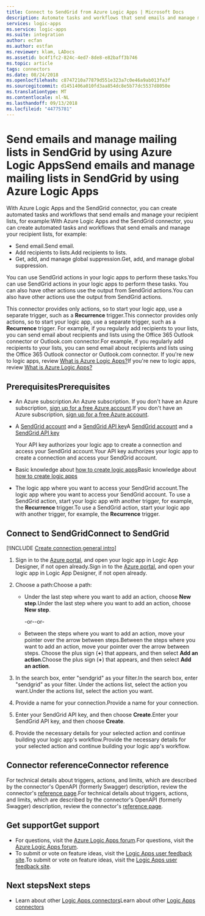 ```yaml
---
title: Connect to SendGrid from Azure Logic Apps | Microsoft Docs
description: Automate tasks and workflows that send emails and manage mailing lists in SendGrid by using Azure Logic Apps
services: logic-apps
ms.service: logic-apps
ms.suite: integration
author: ecfan
ms.author: estfan
ms.reviewer: klam, LADocs
ms.assetid: bc4f1fc2-824c-4ed7-8de8-e82baff3b746
ms.topic: article
tags: connectors
ms.date: 08/24/2018
ms.openlocfilehash: c8747210a77879d551e323a7c0e46a9ab013fa3f
ms.sourcegitcommit: d1451406a010fd3aa854dc8e5b77dc5537d8050e
ms.translationtype: MT
ms.contentlocale: nl-NL
ms.lasthandoff: 09/13/2018
ms.locfileid: "44775781"
---
```

# <a name="send-emails-and-manage-mailing-lists-in-sendgrid-by-using-azure-logic-apps"></a><span data-ttu-id="4bc10-103">Send emails and manage mailing lists in SendGrid by using Azure Logic Apps</span><span class="sxs-lookup"><span data-stu-id="4bc10-103">Send emails and manage mailing lists in SendGrid by using Azure Logic Apps</span></span>

<span data-ttu-id="4bc10-104">With Azure Logic Apps and the SendGrid connector, you can create automated tasks and workflows that send emails and manage your recipient lists, for example:</span><span class="sxs-lookup"><span data-stu-id="4bc10-104">With Azure Logic Apps and the SendGrid connector, you can create automated tasks and workflows that send emails and manage your recipient lists, for example:</span></span>

* <span data-ttu-id="4bc10-105">Send email.</span><span class="sxs-lookup"><span data-stu-id="4bc10-105">Send email.</span></span>
* <span data-ttu-id="4bc10-106">Add recipients to lists.</span><span class="sxs-lookup"><span data-stu-id="4bc10-106">Add recipients to lists.</span></span>
* <span data-ttu-id="4bc10-107">Get, add, and manage global suppression.</span><span class="sxs-lookup"><span data-stu-id="4bc10-107">Get, add, and manage global suppression.</span></span>

<span data-ttu-id="4bc10-108">You can use SendGrid actions in your logic apps to perform these tasks.</span><span class="sxs-lookup"><span data-stu-id="4bc10-108">You can use SendGrid actions in your logic apps to perform these tasks.</span></span> <span data-ttu-id="4bc10-109">You can also have other actions use the output from SendGrid actions.</span><span class="sxs-lookup"><span data-stu-id="4bc10-109">You can also have other actions use the output from SendGrid actions.</span></span> 

<span data-ttu-id="4bc10-110">This connector provides only actions, so to start your logic app, use a separate trigger, such as a **Recurrence** trigger.</span><span class="sxs-lookup"><span data-stu-id="4bc10-110">This connector provides only actions, so to start your logic app, use a separate trigger, such as a **Recurrence** trigger.</span></span> <span data-ttu-id="4bc10-111">For example, if you regularly add recipients to your lists, you can send email about recipients and lists using the Office 365 Outlook connector or Outlook.com connector.</span><span class="sxs-lookup"><span data-stu-id="4bc10-111">For example, if you regularly add recipients to your lists, you can send email about recipients and lists using the Office 365 Outlook connector or Outlook.com connector.</span></span>
<span data-ttu-id="4bc10-112">If you're new to logic apps, review [What is Azure Logic Apps?](../logic-apps/logic-apps-overview.md)</span><span class="sxs-lookup"><span data-stu-id="4bc10-112">If you're new to logic apps, review [What is Azure Logic Apps?](../logic-apps/logic-apps-overview.md)</span></span>

## <a name="prerequisites"></a><span data-ttu-id="4bc10-113">Prerequisites</span><span class="sxs-lookup"><span data-stu-id="4bc10-113">Prerequisites</span></span>

* <span data-ttu-id="4bc10-114">An Azure subscription.</span><span class="sxs-lookup"><span data-stu-id="4bc10-114">An Azure subscription.</span></span> <span data-ttu-id="4bc10-115">If you don't have an Azure subscription, <a href="https://azure.microsoft.com/free/" target="_blank">sign up for a free Azure account</a>.</span><span class="sxs-lookup"><span data-stu-id="4bc10-115">If you don't have an Azure subscription, <a href="https://azure.microsoft.com/free/" target="_blank">sign up for a free Azure account</a>.</span></span> 

* <span data-ttu-id="4bc10-116">A [SendGrid account](https://www.sendgrid.com/) and a [SendGrid API key](https://sendgrid.com/docs/ui/account-and-settings/api-keys/)</span><span class="sxs-lookup"><span data-stu-id="4bc10-116">A [SendGrid account](https://www.sendgrid.com/) and a [SendGrid API key](https://sendgrid.com/docs/ui/account-and-settings/api-keys/)</span></span>

   <span data-ttu-id="4bc10-117">Your API key authorizes your logic app to create  a connection and access your SendGrid account.</span><span class="sxs-lookup"><span data-stu-id="4bc10-117">Your API key authorizes your logic app to create  a connection and access your SendGrid account.</span></span>

* <span data-ttu-id="4bc10-118">Basic knowledge about [how to create logic apps](../logic-apps/quickstart-create-first-logic-app-workflow.md)</span><span class="sxs-lookup"><span data-stu-id="4bc10-118">Basic knowledge about [how to create logic apps](../logic-apps/quickstart-create-first-logic-app-workflow.md)</span></span>

* <span data-ttu-id="4bc10-119">The logic app where you want to access your SendGrid account.</span><span class="sxs-lookup"><span data-stu-id="4bc10-119">The logic app where you want to access your SendGrid account.</span></span> <span data-ttu-id="4bc10-120">To use a SendGrid action, start your logic app with another trigger, for example, the **Recurrence** trigger.</span><span class="sxs-lookup"><span data-stu-id="4bc10-120">To use a SendGrid action, start your logic app with another trigger, for example, the **Recurrence** trigger.</span></span>

## <a name="connect-to-sendgrid"></a><span data-ttu-id="4bc10-121">Connect to SendGrid</span><span class="sxs-lookup"><span data-stu-id="4bc10-121">Connect to SendGrid</span></span>

[!INCLUDE [Create connection general intro](../../includes/connectors-create-connection-general-intro.md)]

1. <span data-ttu-id="4bc10-122">Sign in to the [Azure portal](https://portal.azure.com), and open your logic app in Logic App Designer, if not open already.</span><span class="sxs-lookup"><span data-stu-id="4bc10-122">Sign in to the [Azure portal](https://portal.azure.com), and open your logic app in Logic App Designer, if not open already.</span></span>

1. <span data-ttu-id="4bc10-123">Choose a path:</span><span class="sxs-lookup"><span data-stu-id="4bc10-123">Choose a path:</span></span> 

   * <span data-ttu-id="4bc10-124">Under the last step where you want to add an action, choose **New step**.</span><span class="sxs-lookup"><span data-stu-id="4bc10-124">Under the last step where you want to add an action, choose **New step**.</span></span> 

     <span data-ttu-id="4bc10-125">-or-</span><span class="sxs-lookup"><span data-stu-id="4bc10-125">-or-</span></span>

   * <span data-ttu-id="4bc10-126">Between the steps where you want to add an action, move your pointer over the arrow between steps.</span><span class="sxs-lookup"><span data-stu-id="4bc10-126">Between the steps where you want to add an action, move your pointer over the arrow between steps.</span></span> 
   <span data-ttu-id="4bc10-127">Choose the plus sign (**+**) that appears, and then select **Add an action**.</span><span class="sxs-lookup"><span data-stu-id="4bc10-127">Choose the plus sign (**+**) that appears, and then select **Add an action**.</span></span>

1. <span data-ttu-id="4bc10-128">In the search box, enter "sendgrid" as your filter.</span><span class="sxs-lookup"><span data-stu-id="4bc10-128">In the search box, enter "sendgrid" as your filter.</span></span> <span data-ttu-id="4bc10-129">Under the actions list, select the action you want.</span><span class="sxs-lookup"><span data-stu-id="4bc10-129">Under the actions list, select the action you want.</span></span>

1. <span data-ttu-id="4bc10-130">Provide a name for your connection.</span><span class="sxs-lookup"><span data-stu-id="4bc10-130">Provide a name for your connection.</span></span> 

1. <span data-ttu-id="4bc10-131">Enter your SendGrid API key, and then choose **Create**.</span><span class="sxs-lookup"><span data-stu-id="4bc10-131">Enter your SendGrid API key, and then choose **Create**.</span></span>

1. <span data-ttu-id="4bc10-132">Provide the necessary details for your selected action and continue building your logic app's workflow.</span><span class="sxs-lookup"><span data-stu-id="4bc10-132">Provide the necessary details for your selected action and continue building your logic app's workflow.</span></span>

## <a name="connector-reference"></a><span data-ttu-id="4bc10-133">Connector reference</span><span class="sxs-lookup"><span data-stu-id="4bc10-133">Connector reference</span></span>

<span data-ttu-id="4bc10-134">For technical details about triggers, actions, and limits, which are described by the connector's OpenAPI (formerly Swagger) description, review the connector's [reference page](/connectors/sendgrid/).</span><span class="sxs-lookup"><span data-stu-id="4bc10-134">For technical details about triggers, actions, and limits, which are described by the connector's OpenAPI (formerly Swagger) description, review the connector's [reference page](/connectors/sendgrid/).</span></span>

## <a name="get-support"></a><span data-ttu-id="4bc10-135">Get support</span><span class="sxs-lookup"><span data-stu-id="4bc10-135">Get support</span></span>

* <span data-ttu-id="4bc10-136">For questions, visit the [Azure Logic Apps forum](https://social.msdn.microsoft.com/Forums/en-US/home?forum=azurelogicapps).</span><span class="sxs-lookup"><span data-stu-id="4bc10-136">For questions, visit the [Azure Logic Apps forum](https://social.msdn.microsoft.com/Forums/en-US/home?forum=azurelogicapps).</span></span>
* <span data-ttu-id="4bc10-137">To submit or vote on feature ideas, visit the [Logic Apps user feedback site](http://aka.ms/logicapps-wish).</span><span class="sxs-lookup"><span data-stu-id="4bc10-137">To submit or vote on feature ideas, visit the [Logic Apps user feedback site](http://aka.ms/logicapps-wish).</span></span>

## <a name="next-steps"></a><span data-ttu-id="4bc10-138">Next steps</span><span class="sxs-lookup"><span data-stu-id="4bc10-138">Next steps</span></span>

* <span data-ttu-id="4bc10-139">Learn about other [Logic Apps connectors](../connectors/apis-list.md)</span><span class="sxs-lookup"><span data-stu-id="4bc10-139">Learn about other [Logic Apps connectors](../connectors/apis-list.md)</span></span>